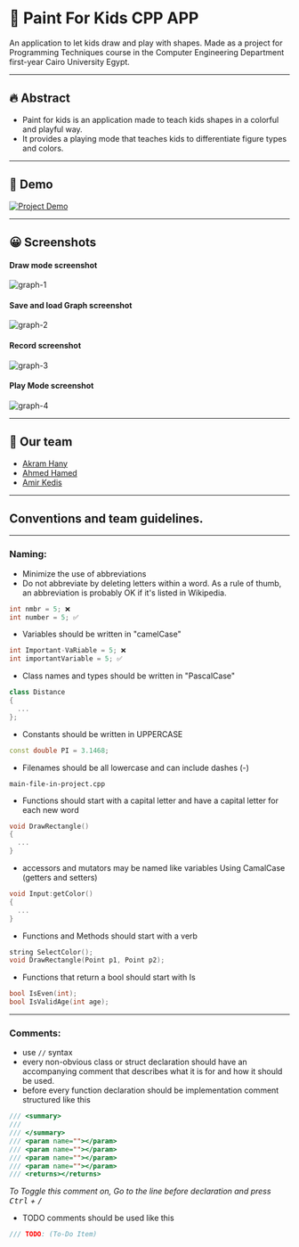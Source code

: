 # 🎨 Paint For Kids CPP APP

An application to let kids draw and play with shapes.
Made as a project for Programming Techniques course in the Computer Engineering Department first-year Cairo University Egypt.

---

## 🔥 Abstract

- Paint for kids is an application made to teach kids shapes in a colorful and playful way.
- It provides a playing mode that teaches kids to differentiate figure types and colors.

---

## 🎥 Demo

[![Project Demo](./demo-thump.png)](./paint-for-kids-demo.mp4 "Project Demo")

---

## 😀 Screenshots

#### Draw mode screenshot

![graph-1](./testGraph.png)

#### Save and load Graph screenshot

![graph-2](./testSaveMode-screenshoot.png)

#### Record screenshot

![graph-3](./testGraph3.png)

#### Play Mode screenshot

![graph-4](./playModeShapes.png)

---

## 🫡 Our team

- [Akram Hany](https://github.com/akramhany)
- [Ahmed Hamed](https://github.com/AhmedHamed3699)
- [Amir Kedis](https://github.com/amir-kedis)

---

## Conventions and team guidelines.

---

### Naming:

- Minimize the use of abbreviations
- Do not abbreviate by deleting letters within a word. As a rule of thumb, an abbreviation is probably OK if it's listed in Wikipedia.

```cpp
int nmbr = 5; ❌
int number = 5; ✅
```

- Variables should be written in "camelCase"

```cpp
int Important-VaRiable = 5; ❌
int importantVariable = 5; ✅
```

- Class names and types should be written in "PascalCase"

```cpp
class Distance
{
  ...
};
```

- Constants should be written in UPPERCASE

```cpp
const double PI = 3.1468;
```

- Filenames should be all lowercase and can include dashes (-)

```
main-file-in-project.cpp
```

- Functions should start with a capital letter and have a capital letter for each new word

```cpp
void DrawRectangle()
{
  ...
}
```

- accessors and mutators may be named like variables Using CamalCase (getters and setters)

```cpp
void Input:getColor()
{
  ...
}
```

- Functions and Methods should start with a verb

```cpp
string SelectColor();
void DrawRectangle(Point p1, Point p2);
```

- Functions that return a bool should start with Is

```cpp
bool IsEven(int);
bool IsValidAge(int age);
```

---

### Comments:

- use `//` syntax
- every non-obvious class or struct declaration should have an accompanying comment that describes what it is for and how it should be used.
- before every function declaration should be implementation comment structured like this

```cpp
/// <summary>
///
/// </summary>
/// <param name=""></param>
/// <param name=""></param>
/// <param name=""></param>
/// <param name=""></param>
/// <returns></returns>
```

_To Toggle this comment on, Go to the line before declaration and press <kbd>Ctrl</kbd> + <kbd>/</kbd>_

- TODO comments should be used like this

```cpp
/// TODO: (To-Do Item)
```
